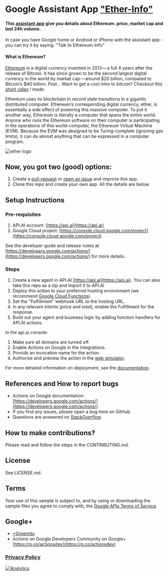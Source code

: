 # Google Assistant App ["Ether-Info"](https://assistant.google.com/services/a/id/33c7d34e77de3124/)

#### This [assistant app](https://assistant.google.com/services/a/id/33c7d34e77de3124/) give you details about Ethereum: price, market cap and last 24h volume.
In case you have Google home or Android or iPhone with the assistant app - you can try it by saying: "Talk to Ethereum-Info"

#### What is Ethereum?
[Ethereum](https://www.ethereum.org/) is a digital currency invented in 2013 — a full 4 years after the release of Bitcoin. It has since grown to be the second largest digital currency in the world by market cap — around $20 billion, compared to Bitcoin’s $40 billion. Psst... Want to get a cool intro to bitcoin? Checkout this [short video](https://www.youtube.com/watch?v=TN7cmfoH06w) I made.

Ethereum uses its blockchain to record state transitions in a gigantic distributed computer. Ethereum’s corresponding digital currency, ether, is essentially a side effect of powering this massive computer. To put it another way, Ethereum is literally a computer that spans the entire world. Anyone who runs the Ethereum software on their computer is participating in the operations of this world-computer, the Ethereum Virtual Machine (EVM). Because the EVM was designed to be Turing-complete (ignoring gas limits), it can do almost anything that can be expressed in a computer program.

![ether logo](https://greenido.files.wordpress.com/2017/07/ethereum-logo-big.png)

## Now, you got two (good) options:
1. Create a [pull-request](https://github.com/greenido/ethereum-assistant-app-/pulls) or [open an issue](https://github.com/greenido/ethereum-assistant-app-/issues) and improve this app.
2. Clone this repo and create your own app. All the details are below.

## Setup Instructions

### Pre-requisites
 1. API.AI account: [https://api.ai](https://api.ai)
 2. Google Cloud project: [https://console.cloud.google.com/project](https://console.cloud.google.com/project)

See the developer guide and release notes at [https://developers.google.com/actions/](https://developers.google.com/actions/) for more details.

### Steps
1. Create a new agent in API.AI [https://api.ai](https://api.ai). You can also take this repo as a zip and import it to API.AI
2. Deploy this action to your preferred hosting environment
 (we recommend [Google Cloud Functions](https://cloud.google.com/functions/docs/tutorials/http)).
3. Set the "Fulfillment" webhook URL to the hosting URL.
4. In any relevant intents (*price* and *total*), enable the Fulfillment for the response.
5. Build out your agent and business logic by adding function handlers for API.AI actions.

In the api.ai console:
1. Make sure all domains are turned off.
2. Enable Actions on Google in the Integrations.
3. Provide an invocation name for the action.
4. Authorize and preview the action in the [web simulator](https://developers.google.com/actions/tools/web-simulator).

For more detailed information on deployment, see the [documentation](https://developers.google.com/actions/samples/).

## References and How to report bugs
* Actions on Google documentation: [https://developers.google.com/actions/](https://developers.google.com/actions/).
* If you find any issues, please open a bug here on GitHub.
* Questions are answered on [StackOverflow](https://stackoverflow.com/questions/tagged/actions-on-google).

## How to make contributions?
Please read and follow the steps in the CONTRIBUTING.md.

## License
See LICENSE.md.

## Terms
Your use of this sample is subject to, and by using or downloading the sample files you agree to comply with, the [Google APIs Terms of Service](https://developers.google.com/terms/).

## Google+
* [+GreenIdo](http://plus.google.com/+greenido)
* Actions on Google Developers Community on Google+ [https://g.co/actionsdev](https://g.co/actionsdev)

### [Privacy Policy](https://sites.google.com/view/ethereum-info/home)



[![Analytics](https://ga-beacon.appspot.com/UA-65622529-1/ethereum-assistant-app/)](https://github.com/igrigorik/ga-beacon)
